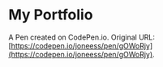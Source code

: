 # My Portfolio

A Pen created on CodePen.io. Original URL: [https://codepen.io/joneess/pen/gOWoRjy](https://codepen.io/joneess/pen/gOWoRjy).


